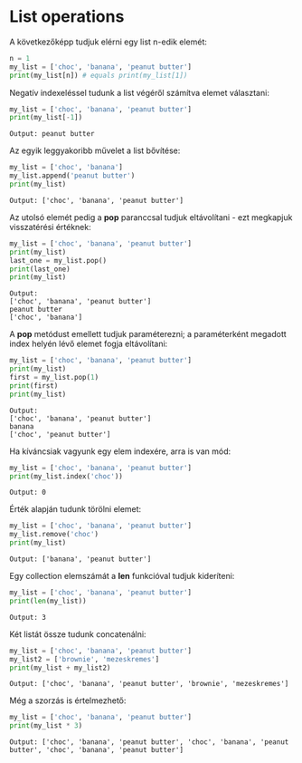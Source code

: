 # List operations

A következőképp tudjuk elérni egy list n-edik elemét:
```python
n = 1
my_list = ['choc', 'banana', 'peanut butter']
print(my_list[n]) # equals print(my_list[1])
```

Negatív indexeléssel tudunk a list végéről számítva elemet választani:
```python
my_list = ['choc', 'banana', 'peanut butter']
print(my_list[-1]) 
```

```
Output: peanut butter
```


Az egyik leggyakoribb művelet a list bővítése:

```python
my_list = ['choc', 'banana']
my_list.append('peanut butter')
print(my_list)
```

```
Output: ['choc', 'banana', 'peanut butter']
```
Az utolsó elemét pedig a __pop__ paranccsal tudjuk eltávolítani - ezt megkapjuk visszatérési értéknek:
```python
my_list = ['choc', 'banana', 'peanut butter']
print(my_list)
last_one = my_list.pop()
print(last_one)
print(my_list)
```

```
Output:
['choc', 'banana', 'peanut butter']
peanut butter
['choc', 'banana']
```

A __pop__ metódust emellett tudjuk paraméterezni; a paraméterként megadott index helyén lévő elemet fogja eltávolítani:
```python
my_list = ['choc', 'banana', 'peanut butter']
print(my_list)
first = my_list.pop(1)
print(first)
print(my_list)
```

```
Output:
['choc', 'banana', 'peanut butter']
banana
['choc', 'peanut butter']
```

Ha kíváncsiak vagyunk egy elem indexére, arra is van mód:
```python
my_list = ['choc', 'banana', 'peanut butter']
print(my_list.index('choc'))
```

```
Output: 0
```

Érték alapján tudunk törölni elemet:
```python
my_list = ['choc', 'banana', 'peanut butter']
my_list.remove('choc')
print(my_list)
```

```
Output: ['banana', 'peanut butter']
```
Egy collection elemszámát a __len__ funkcióval tudjuk kideríteni:

```python
my_list = ['choc', 'banana', 'peanut butter']
print(len(my_list))
```

```
Output: 3
```
Két listát össze tudunk concatenálni:
```python
my_list = ['choc', 'banana', 'peanut butter']
my_list2 = ['brownie', 'mezeskremes']
print(my_list + my_list2)
```

```
Output: ['choc', 'banana', 'peanut butter', 'brownie', 'mezeskremes']
```
Még a szorzás is értelmezhető:
```python
my_list = ['choc', 'banana', 'peanut butter']
print(my_list * 3)
```

```
Output: ['choc', 'banana', 'peanut butter', 'choc', 'banana', 'peanut butter', 'choc', 'banana', 'peanut butter']
```